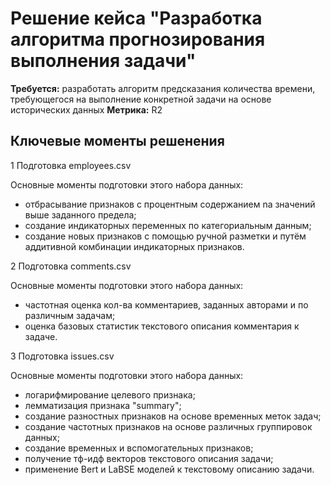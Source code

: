# Решение кейса "Разработка алгоритма прогнозирования выполнения задачи"

**Требуется:** разработать алгоритм предсказания количества времени, требующегося на выполнение конкретной задачи на основе исторических данных
**Метрика:** R2

## Ключевые моменты решенения

1 Подготовка employees.csv

Основные моменты подготовки этого набора данных:

- отбрасывание признаков с процентным содержанием na значений выше заданного предела;
- создание индикаторных переменных по категориальным данным;
- создание новых признаков с помощью ручной разметки и путём аддитивной комбинации индикаторных признаков.

2 Подготовка comments.csv

Основные моменты подготовки этого набора данных:

- частотная оценка кол-ва комментариев, заданных авторами и по различным задачам;
- оценка базовых статистик текстового описания комментария к задаче.

3 Подготовка issues.csv

Основные моменты подготовки этого набора данных:

- логарифмирование целевого признака;
- лемматизация признака "summary";
- создание разностных признаков на основе временных меток задач;
- создание частотных признаков на основе различных группировок данных;
- создание временных и вспомогательных признаков;
- получение тф-идф векторов текстового описания задачи;
- применение Bert и LaBSE моделей к текстовому описанию задачи.
